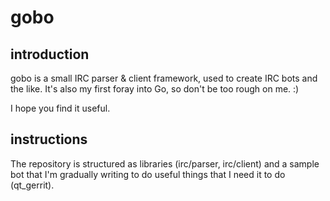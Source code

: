 # gobo

## introduction

gobo is a small IRC parser & client framework, used to create IRC bots and the
like. It's also my first foray into Go, so don't be too rough on me. :)

I hope you find it useful.

## instructions

The repository is structured as libraries (irc/parser, irc/client) and a sample
bot that I'm gradually writing to do useful things that I need it to do
(qt_gerrit).
